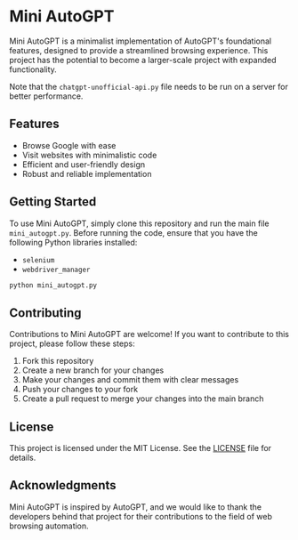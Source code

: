 # Mini AutoGPT

Mini AutoGPT is a minimalist implementation of AutoGPT's foundational features, designed to provide a streamlined browsing experience. This project has the potential to become a larger-scale project with expanded functionality.

Note that the `chatgpt-unofficial-api.py` file needs to be run on a server for better performance.

## Features

- Browse Google with ease
- Visit websites with minimalistic code
- Efficient and user-friendly design
- Robust and reliable implementation

## Getting Started

To use Mini AutoGPT, simply clone this repository and run the main file `mini_autogpt.py`. Before running the code, ensure that you have the following Python libraries installed:

- `selenium`
- `webdriver_manager`

```python
python mini_autogpt.py
```


## Contributing

Contributions to Mini AutoGPT are welcome! If you want to contribute to this project, please follow these steps:

1. Fork this repository
2. Create a new branch for your changes
3. Make your changes and commit them with clear messages
4. Push your changes to your fork
5. Create a pull request to merge your changes into the main branch

## License

This project is licensed under the MIT License. See the [LICENSE](LICENSE) file for details.

## Acknowledgments

Mini AutoGPT is inspired by AutoGPT, and we would like to thank the developers behind that project for their contributions to the field of web browsing automation.
